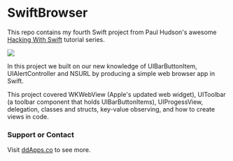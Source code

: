 # SwiftBrowser
This repo contains my fourth Swift project from Paul Hudson's awesome [Hacking With Swift](http://www.hackingwithswift.com/) tutorial series.

![](https://raw.githubusercontent.com/duliodenis/HackingWithSwift/master/art/SwiftBrowser.png)

In this project we built on our new knowledge of UIBarButtonItem, UIAlertController and NSURL by producing a simple web browser app in Swift. 

This project covered WKWebView (Apple's updated web widget), UIToolbar (a toolbar component that holds UIBarButtonItems), UIProgessView, delegation, classes and structs, key-value observing, and how to create views in code. 

### Support or Contact
Visit [ddApps.co](http://ddapps.co) to see more.
